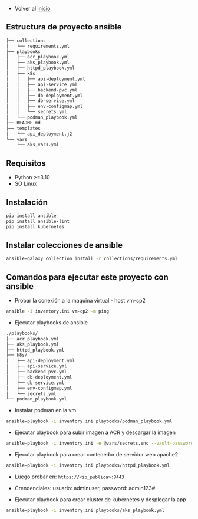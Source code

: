 - Volver al [inicio](../README.md)

## Estructura de proyecto ansible
```bash
├── collections
│   └── requirements.yml
├── playbooks
│   ├── acr_playbook.yml
│   ├── aks_playbook.yml
│   ├── httpd_playbook.yml
│   ├── k8s
│   │   ├── api-deployment.yml
│   │   ├── api-service.yml
│   │   ├── backend-pvc.yml
│   │   ├── db-deployment.yml
│   │   ├── db-service.yml
│   │   ├── env-configmap.yml
│   │   └── secrets.yml
│   └── podman_playbook.yml
├── README.md
├── templates
│   └── api_deployment.j2
└── vars
    └── aks_vars.yml
```
## Requisitos
- Python >=3.10
- SO Linux

## Instalación 

```bash
pip install ansible
pip install ansible-lint
pip install kubernetes
```

## Instalar colecciones de ansible
```bash
ansible-galaxy collection install -r collections/requirements.yml
```

## Comandos para ejecutar este proyecto con ansible 

- Probar la conexión a la maquina virtual - host vm-cp2

```bash
ansible -i inventory.ini vm-cp2 -m ping   
```

- Ejecutar playbooks de ansible
```bash
./playbooks/
├── acr_playbook.yml
├── aks_playbook.yml
├── httpd_playbook.yml
├── k8s/
│   ├── api-deployment.yml
│   ├── api-service.yml
│   ├── backend-pvc.yml
│   ├── db-deployment.yml
│   ├── db-service.yml
│   ├── env-configmap.yml
│   └── secrets.yml
└── podman_playbook.yml
```

- Instalar podman en la vm
```bash
ansible-playbook -i inventory.ini playbooks/podman_playbook.yml 
```

- Ejecutar playbook para subir imagen a ACR y descargar la imagen

```bash
ansible-playbook -i inventory.ini -e @vars/secrets.enc --vault-password-file vars/.vault-pass playbooks/acr_playbook.yml
```

- Ejecutar playbook para crear contenedor de servidor web apache2
```bash
ansible-playbook -i inventory.ini playbooks/httpd_playbook.yml
```

- Luego probar en: `https://<ip_publica>:8443`
- Crendenciales: usuario: adminuser, password: admin123#

- Ejecutar playbook para crear cluster de kubernetes y desplegar la app
```bash
ansible-playbook -i inventory.ini playbooks/aks_playbook.yml
```


